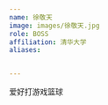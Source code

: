 ```yaml
---
name: 徐敬天
image: images/徐敬天.jpg
role: BOSS
affiliation: 清华大学
aliases:


---
```


爱好打游戏篮球

